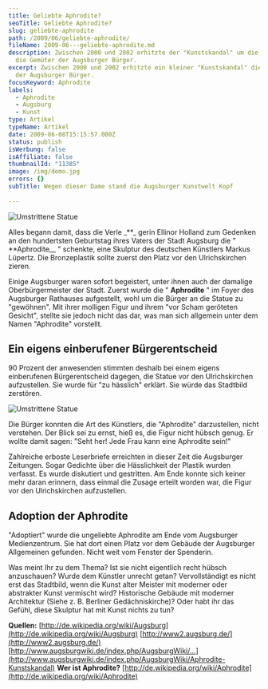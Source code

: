 ```yaml
---
title: Geliebte Aphrodite?
seoTitle: Geliebte Aphrodite?
slug: geliebte-aphrodite
path: /2009/06/geliebte-aphrodite/
fileName: 2009-06---geliebte-aphrodite.md
description: Zwischen 2000 und 2002 erhitzte der "Kunstskandal" um die Aphrodite
  die Gemüter der Augsburger Bürger.
excerpt: Zwischen 2000 und 2002 erhitzte ein kleiner "Kunstskandal" die Gemüter
  der Augsburger Bürger.
focusKeyword: Aphrodite
labels:
  - Aphrodite
  - Augsburg
  - Kunst
type: Artikel
typeName: Artikel
date: 2009-06-08T15:15:57.000Z
status: publish
isWerbung: false
isAffiliate: false
thumbnailId: "11385"
image: /img/demo.jpg
errors: {}
subTitle: Wegen dieser Dame stand die Augsburger Kunstwelt Kopf
  
---
```


![Umstrittene Statue](http://cardamonchai.com/wp-content/uploads/2009/06/Aphrodite2-640x480.jpg)

Alles begann damit, dass die Verle \_**\_ gerin Ellinor Holland zum Gedenken an
den hundertsten Geburtstag ihres Vaters der Stadt Augsburg die " **Aphrodite\_\_
" schenkte, eine Skulptur des deutschen Künstlers Markus Lüpertz. Die
Bronzeplastik sollte zuerst den Platz vor den Ulrichskirchen zieren.

Einige Augsburger waren sofort begeistert, unter ihnen auch der damalige
Oberbürgermeister der Stadt. Zuerst wurde die " **Aphrodite** " im Foyer des
Augsburger Rathauses aufgestellt, wohl um die Bürger an die Statue zu
"gewöhnen". Mit ihrer molligen Figur und ihrem "vor Scham geröteten Gesicht",
stellte sie jedoch nicht das dar, was man sich allgemein unter dem Namen
"Aphrodite" vorstellt.

## Ein eigens einberufener Bürgerentscheid

90 Prozent der anwesenden stimmten deshalb bei einem eigens einberufenen
Bürgerentscheid dagegen, die Statue vor den Ulrichskirchen aufzustellen. Sie
wurde für "zu hässlich" erklärt. Sie würde das Stadtbild zerstören.

![Umstrittene Statue](http://cardamonchai.com/wp-content/uploads/2009/06/Aphrodite21-640x480.jpg)

Die Bürger konnten die Art des Künstlers, die "Aphrodite" darzustellen, nicht
verstehen. Der Blick sei zu ernst, hieß es, die Figur nicht hübsch genug. Er
wollte damit sagen: "Seht her! Jede Frau kann eine Aphrodite sein!"

Zahlreiche erboste Leserbriefe erreichten in dieser Zeit die Augsburger
Zeitungen. Sogar Gedichte über die Hässlichkeit der Plastik wurden verfasst. Es
wurde diskutiert und gestritten. Am Ende konnte sich keiner mehr daran erinnern,
dass einmal die Zusage erteilt worden war, die Figur vor den Ulrichskirchen
aufzustellen.

## Adoption der Aphrodite

"Adoptiert" wurde die ungeliebte Aphrodite am Ende vom Augsburger Medienzentrum.
Sie hat dort einen Platz vor dem Gebäude der Augsburger Allgemeinen gefunden.
Nicht weit vom Fenster der Spenderin.

Was meint Ihr zu dem Thema? Ist sie nicht eigentlich recht hübsch anzuschauen?
Wurde dem Künstler unrecht getan? Vervollständigt es nicht erst das Stadtbild,
wenn die Kunst alter Meister mit moderner oder abstrakter Kunst vermischt wird?
Historische Gebäude mit moderner Architektur (Siehe z. B. Berliner
Gedächniskirche)? Oder habt ihr das Gefühl, diese Skulptur hat mit Kunst nichts
zu tun?

**Quellen:**
[http://de.wikipedia.org/wiki/Augsburg](http://de.wikipedia.org/wiki/Augsburg)
[http://www2.augsburg.de/](http://www2.augsburg.de/)
[http://www.augsburgwiki.de/index.php/AugsburgWiki/...](http://www.augsburgwiki.de/index.php/AugsburgWiki/Aphrodite-Kunstskandal)
**Wer ist Aphrodite?**
[http://de.wikipedia.org/wiki/Aphrodite](http://de.wikipedia.org/wiki/Aphrodite)

&nbsp;

  